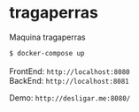 # tragaperras
Maquina tragaperras <br>

`$ docker-compose up` <br> <br>
FrontEnd: `http://localhost:8080` <br>
BackEnd: `http://localhost:8081` <br>

Demo: `http://desligar.me:8080/`
